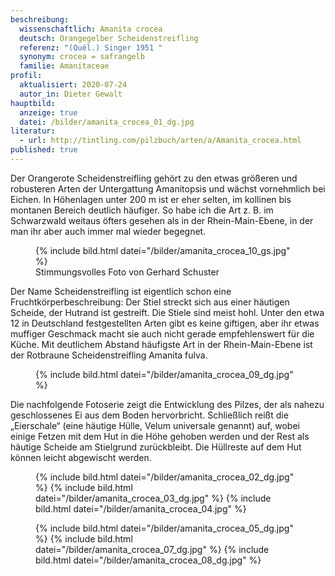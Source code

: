 ```yaml
---
beschreibung:
  wissenschaftlich: Amanita crocea
  deutsch: Orangegelber Scheidenstreifling
  referenz: "(Quél.) Singer 1951 "
  synonym: crocea = safrangelb
  familie: Amanitaceae
profil:
  aktualisiert: 2020-07-24
  autor_in: Dieter Gewalt
hauptbild:
  anzeige: true
  datei: /bilder/amanita_crocea_01_dg.jpg
literatur:
  - url: http://tintling.com/pilzbuch/arten/a/Amanita_crocea.html
published: true
---
```


Der Orangerote Scheidenstreifling gehört zu den etwas größeren und robusteren Arten der Untergattung Amanitopsis und wächst vornehmlich bei Eichen. In Höhenlagen unter 200 m ist er eher selten, im kollinen bis montanen Bereich deutlich häufiger. So habe ich die Art z. B. im Schwarzwald weitaus öfters gesehen als in der Rhein-Main-Ebene, in der man ihr aber auch immer mal wieder begegnet.

<div class="figure">
  <figure class="standard">
    {% include bild.html datei="/bilder/amanita_crocea_10_gs.jpg" %}
    <figcaption>Stimmungsvolles Foto von Gerhard Schuster</figcaption>
  </figure>
</div>

Der Name Scheidenstreifling ist eigentlich schon eine Fruchtkörperbeschreibung: Der Stiel streckt sich aus einer häutigen Scheide, der Hutrand ist gestreift. Die Stiele sind meist hohl. Unter den etwa 12 in Deutschland festgestellten Arten gibt es keine giftigen, aber ihr etwas muffiger Geschmack macht sie auch nicht gerade empfehlenswert für die Küche. Mit deutlichem Abstand häufigste Art in der Rhein-Main-Ebene ist der Rotbraune Scheidenstreifling Amanita fulva.

<div class="figure">
  <figure class="standard">
    {% include bild.html datei="/bilder/amanita_crocea_09_dg.jpg" %}
  </figure>
</div>

Die nachfolgende Fotoserie zeigt die Entwicklung des Pilzes, der als nahezu geschlossenes Ei aus dem Boden hervorbricht. Schließlich reißt die „Eierschale“ (eine häutige Hülle, Velum universale genannt) auf, wobei einige Fetzen mit dem Hut in die Höhe gehoben werden und der Rest als häutige Scheide am Stielgrund zurückbleibt. Die Hüllreste auf dem Hut können leicht abgewischt werden.

<div class="figure">
  <figure class="klein">
    {% include bild.html datei="/bilder/amanita_crocea_02_dg.jpg" %}
    {% include bild.html datei="/bilder/amanita_crocea_03_dg.jpg" %}
    {% include bild.html datei="/bilder/amanita_crocea_04.jpg" %}
  </figure>
</div>

<div class="figure">
  <figure class="klein">
    {% include bild.html datei="/bilder/amanita_crocea_05_dg.jpg" %}
    {% include bild.html datei="/bilder/amanita_crocea_07_dg.jpg" %}
    {% include bild.html datei="/bilder/amanita_crocea_08_dg.jpg" %}
  </figure>
</div>
